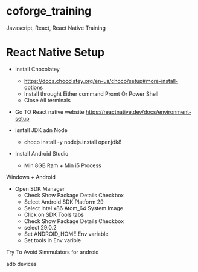 # coforge_training

Javascript, React, React Native Training

# React Native Setup

- Install Chocolatey

  - https://docs.chocolatey.org/en-us/choco/setup#more-install-options
  - Install throught Either command Promt Or Power Shell
  - Close All terminals

- Go TO React native website https://reactnative.dev/docs/environment-setup
- isntall JDK adn Node

  - choco install -y nodejs.install openjdk8

- Install Android Studio

  - Min 8GB Ram + Min i5 Process

Windows + Android

- Open SDK Manager
  - Check Show Package Details Checkbox
  - Select Android SDK Platform 29
  - Select Intel x86 Atom_64 System Image
  - Click on SDK Tools tabs
  - Check Show Package Details Checkbox
  - select 29.0.2
  - Set ANDROID_HOME Env variable
  - Set tools in Env varible

Try To Avoid Simmulators for android

adb devices

